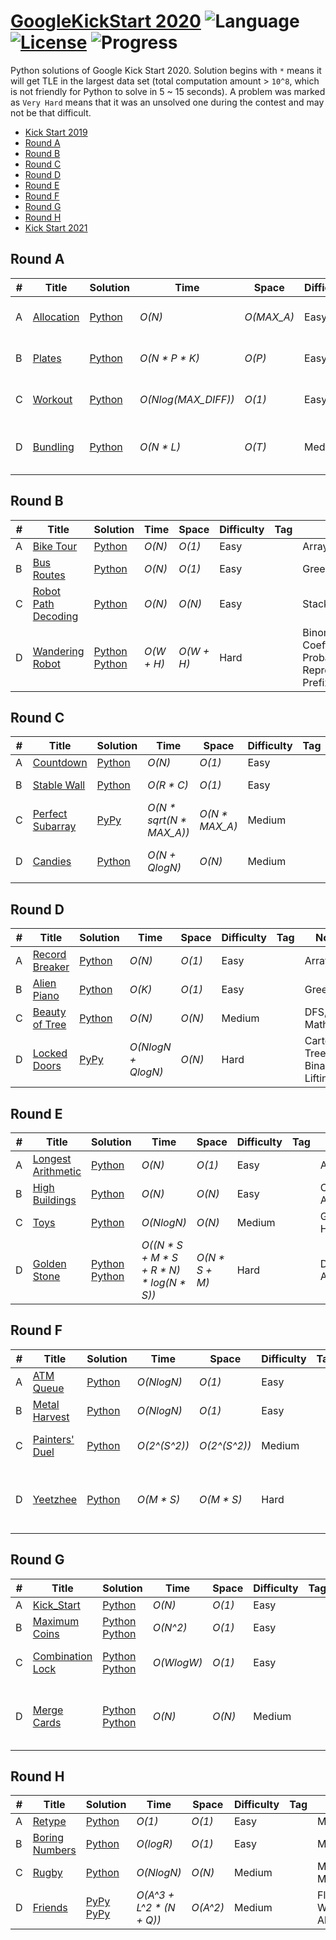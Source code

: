 # [GoogleKickStart 2020](https://codingcompetitions.withgoogle.com/kickstart/archive/2020) ![Language](https://img.shields.io/badge/language-Python-orange.svg) [![License](https://img.shields.io/badge/license-MIT-blue.svg)](./LICENSE) ![Progress](https://img.shields.io/badge/progress-32%20%2F%2032-ff69b4.svg)

Python solutions of Google Kick Start 2020. Solution begins with `*` means it will get TLE in the largest data set (total computation amount > `10^8`, which is not friendly for Python to solve in 5 ~ 15 seconds). A problem was marked as `Very Hard` means that it was an unsolved one during the contest and may not be that difficult.

* [Kick Start 2019](https://github.com/kamyu104/GoogleKickStart-2019)
* [Round A](https://github.com/kamyu104/GoogleKickStart-2020#round-a)
* [Round B](https://github.com/kamyu104/GoogleKickStart-2020#round-b)
* [Round C](https://github.com/kamyu104/GoogleKickStart-2020#round-c)
* [Round D](https://github.com/kamyu104/GoogleKickStart-2020#round-d)
* [Round E](https://github.com/kamyu104/GoogleKickStart-2020#round-e)
* [Round F](https://github.com/kamyu104/GoogleKickStart-2020#round-f)
* [Round G](https://github.com/kamyu104/GoogleKickStart-2020#round-g)
* [Round H](https://github.com/kamyu104/GoogleKickStart-2020#round-h)
* [Kick Start 2021](https://github.com/kamyu104/GoogleKickStart-2021)

## Round A
| # | Title | Solution | Time | Space | Difficulty | Tag | Note |
|---| ----- | -------- | ---- | ----- | ---------- | --- | ---- |
|A| [Allocation](https://codingcompetitions.withgoogle.com/kickstart/round/000000000019ffc7/00000000001d3f56)| [Python](./Round%20A/allocation.py)| _O(N)_ | _O(MAX_A)_ | Easy | | Greedy, Counting Sort |
|B| [Plates](https://codingcompetitions.withgoogle.com/kickstart/round/000000000019ffc7/00000000001d40bb)| [Python](./Round%20A/plates.py) | _O(N * P * K)_ | _O(P)_ | Easy | | DP, Prefix Sum |
|C| [Workout](https://codingcompetitions.withgoogle.com/kickstart/round/000000000019ffc7/00000000001d3f5b)| [Python](./Round%20A/workout.py)| _O(Nlog(MAX_DIFF))_ | _O(1)_ | Easy | | Binary Search, Greedy |
|D| [Bundling](https://codingcompetitions.withgoogle.com/kickstart/round/000000000019ffc7/00000000001d3ff3)| [Python](./Round%20A/bundling.py) | _O(N * L)_ | _O(T)_ | Medium | | Trie, Greedy, DFS, Stack |

## Round B
| # | Title | Solution | Time | Space | Difficulty | Tag | Note |
|---| ----- | -------- | ---- | ----- | ---------- | --- | ---- |
|A| [Bike Tour](https://codingcompetitions.withgoogle.com/kickstart/round/000000000019ffc8/00000000002d82e6)| [Python](./Round%20B/bike_tour.py)| _O(N)_ | _O(1)_ | Easy | | Array |
|B| [Bus Routes](https://codingcompetitions.withgoogle.com/kickstart/round/000000000019ffc8/00000000002d83bf)| [Python](./Round%20B/bus_routes.py) | _O(N)_ | _O(1)_ | Easy | | Greedy |
|C| [Robot Path Decoding](https://codingcompetitions.withgoogle.com/kickstart/round/000000000019ffc8/00000000002d83dc)| [Python](./Round%20B/robot_path_decoding.py)| _O(N)_ | _O(N)_ | Easy | | Stack |
|D| [Wandering Robot](https://codingcompetitions.withgoogle.com/kickstart/round/000000000019ffc8/00000000002d8565)| [Python](./Round%20B/wandering_robot.py) [Python](./Round%20B/wandering_robot2.py) | _O(W + H)_ | _O(W + H)_ | Hard | | Binomial Coefficients, Probability, Log Representation, Prefix Sum |

## Round C
| # | Title | Solution | Time | Space | Difficulty | Tag | Note |
|---| ----- | -------- | ---- | ----- | ---------- | --- | ---- |
|A| [Countdown](https://codingcompetitions.withgoogle.com/kickstart/round/000000000019ff43/00000000003380d2)| [Python](./Round%20C/countdown.py)| _O(N)_ | _O(1)_ | Easy | | Array |
|B| [Stable Wall](https://codingcompetitions.withgoogle.com/kickstart/round/000000000019ff43/00000000003379bb)| [Python](./Round%20C/stable_wall.py) | _O(R * C)_ | _O(1)_ | Easy | | Topological Sort, DFS |
|C| [Perfect Subarray](https://codingcompetitions.withgoogle.com/kickstart/round/000000000019ff43/00000000003381cb)| [PyPy](./Round%20C/perfect_subarray.py)| _O(N * sqrt(N * MAX_A))_ | _O(N * MAX_A)_ | Medium | | Math, Prefix Sum |
|D| [Candies](https://codingcompetitions.withgoogle.com/kickstart/round/000000000019ff43/0000000000337b4d)| [Python](./Round%20C/candies.py) | _O(N + QlogN)_ | _O(N)_ | Medium | | BIT, Fenwick Tree |

## Round D
| # | Title | Solution | Time | Space | Difficulty | Tag | Note |
|---| ----- | -------- | ---- | ----- | ---------- | --- | ---- |
|A| [Record Breaker](https://codingcompetitions.withgoogle.com/kickstart/round/000000000019ff08/0000000000387171)| [Python](./Round%20D/record_breaker.py)| _O(N)_ | _O(1)_ | Easy | | Array |
|B| [Alien Piano](https://codingcompetitions.withgoogle.com/kickstart/round/000000000019ff08/0000000000387174)| [Python](./Round%20D/alien_piano.py) | _O(K)_ | _O(1)_ | Easy | | Greedy |
|C| [Beauty of Tree](https://codingcompetitions.withgoogle.com/kickstart/round/000000000019ff08/0000000000386edd)| [Python](./Round%20D/beauty_of_tree.py)| _O(N)_ | _O(N)_ | Medium | | DFS, Math |
|D| [Locked Doors](https://codingcompetitions.withgoogle.com/kickstart/round/000000000019ff08/0000000000386d5c)| [PyPy](./Round%20D/locked_doors.py) | _O(NlogN + QlogN)_ | _O(N)_ | Hard | | Cartesian Tree, Binary Lifting |

## Round E
| # | Title | Solution | Time | Space | Difficulty | Tag | Note |
|---| ----- | -------- | ---- | ----- | ---------- | --- | ---- |
|A| [Longest Arithmetic](https://codingcompetitions.withgoogle.com/kickstart/round/000000000019ff47/00000000003bf4ed)| [Python](./Round%20E/longest_arithmetic.py)| _O(N)_ | _O(1)_ | Easy | | Array |
|B| [High Buildings](https://codingcompetitions.withgoogle.com/kickstart/round/000000000019ff47/00000000003bef73)| [Python](./Round%20E/high_buildings.py) | _O(N)_ | _O(N)_ | Easy | | Constructive Algorithms |
|C| [Toys](https://codingcompetitions.withgoogle.com/kickstart/round/000000000019ff47/00000000003bede9)| [Python](./Round%20E/toys.py)| _O(NlogN)_ | _O(N)_ | Medium | | Greedy, Heap |
|D| [Golden Stone](https://codingcompetitions.withgoogle.com/kickstart/round/000000000019ff47/00000000003bef29)| [Python](./Round%20E/golden_stone.py) [Python](./Round%20E/golden_stone2.py) | _O((N * S + M * S + R * N) * log(N * S))_ | _O(N * S + M)_ | Hard | | Dijkstra's Algorithm |

## Round F
| # | Title | Solution | Time | Space | Difficulty | Tag | Note |
|---| ----- | -------- | ---- | ----- | ---------- | --- | ---- |
|A| [ATM Queue](https://codingcompetitions.withgoogle.com/kickstart/round/000000000019ff48/00000000003f4ed8)| [Python](./Round%20F/atm_queue.py)| _O(NlogN)_ | _O(1)_ | Easy | | Sort |
|B| [Metal Harvest](https://codingcompetitions.withgoogle.com/kickstart/round/000000000019ff48/00000000003f4b8b)| [Python](./Round%20F/metal_harvest.py) | _O(NlogN)_ | _O(1)_ | Easy | | Sort |
|C| [Painters' Duel](https://codingcompetitions.withgoogle.com/kickstart/round/000000000019ff48/00000000003f47fb)| [Python](./Round%20F/painters_duel.py)| _O(2^(S^2))_ | _O(2^(S^2))_ | Medium | | Memoization, Alpha Beta Pruning |
|D| [Yeetzhee](https://codingcompetitions.withgoogle.com/kickstart/round/000000000019ff48/00000000003f4dea)| [Python](./Round%20F/yeetzhee.py) | _O(M * S)_ | _O(M * S)_ | Hard | | Math, Expected Value, Memoization, Greedy |

## Round G
| # | Title | Solution | Time | Space | Difficulty | Tag | Note |
|---| ----- | -------- | ---- | ----- | ---------- | --- | ---- |
|A| [Kick_Start](https://codingcompetitions.withgoogle.com/kickstart/round/00000000001a0069/0000000000414bfb)| [Python](./Round%20G/kick_start.py)| _O(N)_ | _O(1)_ | Easy | | Math |
|B| [Maximum Coins](https://codingcompetitions.withgoogle.com/kickstart/round/00000000001a0069/0000000000414a23)| [Python](./Round%20G/maximum_coins.py) [Python](./Round%20G/maximum_coins2.py)| _O(N^2)_ | _O(1)_ | Easy | | Matrix |
|C| [Combination Lock](https://codingcompetitions.withgoogle.com/kickstart/round/00000000001a0069/0000000000414a24)| [Python](./Round%20G/combination_lock.py) [Python](./Round%20G/combination_lock2.py)| _O(WlogW)_ | _O(1)_ | Easy | | Math, Median, Prefix Sum |
|D| [Merge Cards](https://codingcompetitions.withgoogle.com/kickstart/round/00000000001a0069/0000000000415054)| [Python](./Round%20G/merge_cards2.py) [Python](./Round%20G/merge_cards3.py) | _O(N)_ | _O(N)_ | Medium | | Math, Expected Value, DP, Precompute, Prefix Sum |

## Round H
| # | Title | Solution | Time | Space | Difficulty | Tag | Note |
|---| ----- | -------- | ---- | ----- | ---------- | --- | ---- |
|A| [Retype](https://codingcompetitions.withgoogle.com/kickstart/round/000000000019ff49/000000000043adc7)| [Python](./Round%20H/retype.py)| _O(1)_ | _O(1)_ | Easy | | Math |
|B| [Boring Numbers](https://codingcompetitions.withgoogle.com/kickstart/round/000000000019ff49/000000000043b0c6)| [Python](./Round%20H/boring_numbers.py)| _O(logR)_ | _O(1)_ | Easy | | Math |
|C| [Rugby](https://codingcompetitions.withgoogle.com/kickstart/round/000000000019ff49/000000000043b027)| [Python](./Round%20H/rugby.py)| _O(NlogN)_ | _O(N)_ | Medium | | Math, Median |
|D| [Friends](https://codingcompetitions.withgoogle.com/kickstart/round/000000000019ff49/000000000043aee7)| [PyPy](./Round%20H/friends.py) [PyPy](./Round%20H/friends2.py) | _O(A^3 + L^2 * (N + Q))_ | _O(A^2)_ | Medium | | Floyd-Warshall Algorithm |
